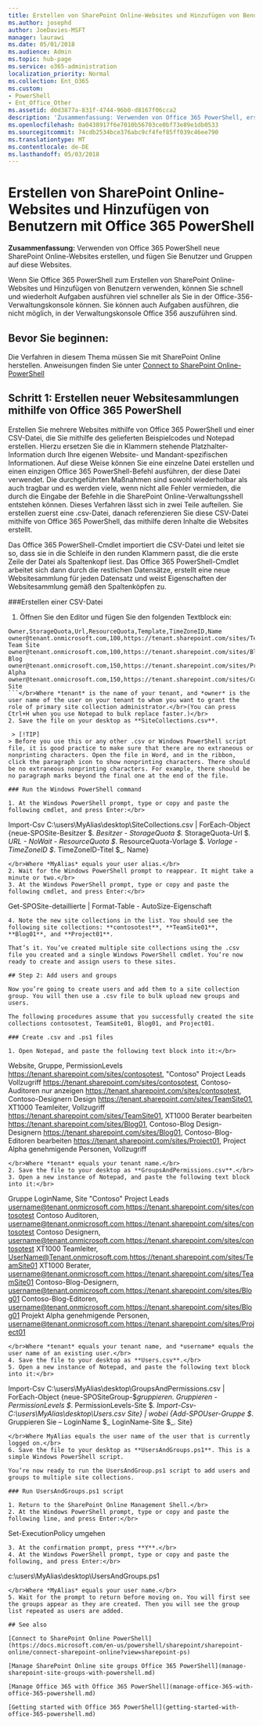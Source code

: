 ```yaml
---
title: Erstellen von SharePoint Online-Websites und Hinzufügen von Benutzern mit Office 365 PowerShell
ms.author: josephd
author: JoeDavies-MSFT
manager: laurawi
ms.date: 05/01/2018
ms.audience: Admin
ms.topic: hub-page
ms.service: o365-administration
localization_priority: Normal
ms.collection: Ent_O365
ms.custom:
- PowerShell
- Ent_Office_Other
ms.assetid: d0d3877a-831f-4744-96b0-d8167f06cca2
description: 'Zusammenfassung: Verwenden von Office 365 PowerShell, erstellen Sie neue SharePoint Online-Websites, und fügen Sie Benutzer und Gruppen auf diese Websites.'
ms.openlocfilehash: 0a0438917f6e7010b56703ce0bf73e89e1db0533
ms.sourcegitcommit: 74cdb2534bce376abc9cf4fef85ff039c46ee790
ms.translationtype: MT
ms.contentlocale: de-DE
ms.lasthandoff: 05/03/2018
---
```

# <a name="create-sharepoint-online-sites-and-add-users-with-office-365-powershell"></a>Erstellen von SharePoint Online-Websites und Hinzufügen von Benutzern mit Office 365 PowerShell

 **Zusammenfassung:** Verwenden von Office 365 PowerShell neue SharePoint Online-Websites erstellen, und fügen Sie Benutzer und Gruppen auf diese Websites.

Wenn Sie Office 365 PowerShell zum Erstellen von SharePoint Online-Websites und Hinzufügen von Benutzern verwenden, können Sie schnell und wiederholt Aufgaben ausführen viel schneller als Sie in der Office-356-Verwaltungskonsole können. Sie können auch Aufgaben ausführen, die nicht möglich, in der Verwaltungskonsole Office 356 auszuführen sind. 

## <a name="before-you-begin"></a>Bevor Sie beginnen:

Die Verfahren in diesem Thema müssen Sie mit SharePoint Online herstellen. Anweisungen finden Sie unter [Connect to SharePoint Online-PowerShell](https://docs.microsoft.com/en-us/powershell/sharepoint/sharepoint-online/connect-sharepoint-online?view=sharepoint-ps)

## <a name="step-1-create-new-site-collections-using-office-365-powershell"></a>Schritt 1: Erstellen neuer Websitesammlungen mithilfe von Office 365 PowerShell

Erstellen Sie mehrere Websites mithilfe von Office 365 PowerShell und einer CSV-Datei, die Sie mithilfe des gelieferten Beispielcodes und Notepad erstellen. Hierzu ersetzen Sie die in Klammern stehende Platzhalter-Information durch Ihre eigenen Website- und Mandant-spezifischen Informationen. Auf diese Weise können Sie eine einzelne Datei erstellen und einen einzigen Office 365 PowerShell-Befehl ausführen, der diese Datei verwendet. Die durchgeführten Maßnahmen sind sowohl wiederholbar als auch tragbar und es werden viele, wenn nicht alle Fehler vermieden, die durch die Eingabe der Befehle in die SharePoint Online-Verwaltungsshell entstehen können. Dieses Verfahren lässt sich in zwei Teile aufteilen. Sie erstellen zuerst eine .csv-Datei, danach referenzieren Sie diese CSV-Datei mithilfe von Office 365 PowerShell, das mithilfe deren Inhalte die Websites erstellt.

Das Office 365 PowerShell-Cmdlet importiert die CSV-Datei und leitet sie so, dass sie in die Schleife in den runden Klammern passt, die die erste Zeile der Datei als Spaltenkopf liest. Das Office 365 PowerShell-Cmdlet arbeitet sich dann durch die restlichen Datensätze, erstellt eine neue Websitesammlung für jeden Datensatz und weist Eigenschaften der Websitesammlung gemäß den Spaltenköpfen zu.

###<a name="create-a-csv-file"></a>Erstellen einer CSV-Datei

1. Öffnen Sie den Editor und fügen Sie den folgenden Textblock ein:</br>
```
Owner,StorageQuota,Url,ResourceQuota,Template,TimeZoneID,Name
owner@tenant.onmicrosoft.com,100,https://tenant.sharepoint.com/sites/TeamSite01,25,EHS#1,10,Contoso Team Site
owner@tenant.onmicrosoft.com,100,https://tenant.sharepoint.com/sites/Blog01,25,BLOG#0,10,Contoso Blog
owner@tenant.onmicrosoft.com,150,https://tenant.sharepoint.com/sites/Project01,25,PROJECTSITE#0,10,Project Alpha
owner@tenant.onmicrosoft.com,150,https://tenant.sharepoint.com/sites/Community01,25,COMMUNITY#0,10,Community Site
```</br>Where *tenant* is the name of your tenant, and *owner* is the user name of the user on your tenant to whom you want to grant the role of primary site collection administrator.</br>(You can press Ctrl+H when you use Notepad to bulk replace faster.)</br>
2. Save the file on your desktop as **SiteCollections.csv**.

 > [!TIP]
> Before you use this or any other .csv or Windows PowerShell script file, it is good practice to make sure that there are no extraneous or nonprinting characters. Open the file in Word, and in the ribbon, click the paragraph icon to show nonprinting characters. There should be no extraneous nonprinting characters. For example, there should be no paragraph marks beyond the final one at the end of the file.

### Run the Windows PowerShell command

1. At the Windows PowerShell prompt, type or copy and paste the following cmdlet, and press Enter:</br>
```
Import-Csv C:\users\MyAlias\desktop\SiteCollections.csv | ForEach-Object {neue-SPOSite-Besitzer $_. Besitzer - StorageQuota $_. StorageQuota-Url $_. URL - NoWait - ResourceQuota $_. ResourceQuota-Vorlage $_. Vorlage - TimeZoneID $_. TimeZoneID-Titel $_. Name}
```
</br>Where *MyAlias* equals your user alias.</br>
2. Wait for the Windows PowerShell prompt to reappear. It might take a minute or two.</br>
3. At the Windows PowerShell prompt, type or copy and paste the following cmdlet, and press Enter:</br>
```
Get-SPOSite-detaillierte | Format-Table - AutoSize-Eigenschaft
```</br>
4. Note the new site collections in the list. You should see the following site collections: **contosotest**, **TeamSite01**, **Blog01**, and **Project01**.

That’s it. You’ve created multiple site collections using the .csv file you created and a single Windows PowerShell cmdlet. You’re now ready to create and assign users to these sites.

## Step 2: Add users and groups

Now you’re going to create users and add them to a site collection group. You will then use a .csv file to bulk upload new groups and users.

The following procedures assume that you successfully created the site collections contosotest, TeamSite01, Blog01, and Project01.

### Create .csv and .ps1 files

1. Open Notepad, and paste the following text block into it:</br>
```
Website, Gruppe, PermissionLevels https://tenant.sharepoint.com/sites/contosotest, "Contoso" Project Leads Vollzugriff https://tenant.sharepoint.com/sites/contosotest, Contoso-Auditoren nur anzeigen https://tenant.sharepoint.com/sites/contosotest, Contoso-Designern Design https://tenant.sharepoint.com/sites/TeamSite01, XT1000 Teamleiter, Vollzugriff https://tenant.sharepoint.com/sites/TeamSite01, XT1000 Berater bearbeiten https://tenant.sharepoint.com/sites/Blog01, Contoso-Blog Design-Designern https://tenant.sharepoint.com/sites/Blog01, Contoso-Blog-Editoren bearbeiten https://tenant.sharepoint.com/sites/Project01, Project Alpha genehmigende Personen, Vollzugriff
```
</br>Where *tenant* equals your tenant name.</br>
2. Save the file to your desktop as **GroupsAndPermissions.csv**.</br>
3. Open a new instance of Notepad, and paste the following text block into it:</br>
```
Gruppe LoginName, Site "Contoso" Project Leads username@tenant.onmicrosoft.com,https://tenant.sharepoint.com/sites/contosotest Contoso Auditoren, username@tenant.onmicrosoft.com,https://tenant.sharepoint.com/sites/contosotest Contoso Designern, username@tenant.onmicrosoft.com,https://tenant.sharepoint.com/sites/contosotest XT1000 Teamleiter, UserName@Tenant.onmicrosoft.com,https://tenant.sharepoint.com/sites/TeamSite01 XT1000 Berater, username@tenant.onmicrosoft.com,https://tenant.sharepoint.com/sites/TeamSite01 Contoso-Blog-Designern, username@tenant.onmicrosoft.com,https://tenant.sharepoint.com/sites/Blog01 Contoso-Blog-Editoren, username@tenant.onmicrosoft.com,https://tenant.sharepoint.com/sites/Blog01 Projekt Alpha genehmigende Personen, username@tenant.onmicrosoft.com,https://tenant.sharepoint.com/sites/Project01
```
</br>Where *tenant* equals your tenant name, and *username* equals the user name of an existing user.</br>
4. Save the file to your desktop as **Users.csv**.</br>
5. Open a new instance of Notepad, and paste the following text block into it:</br>
```
Import-Csv C:\users\MyAlias\desktop\GroupsAndPermissions.csv | ForEach-Object {neue-SPOSiteGroup-$_gruppieren. Gruppieren - PermissionLevels $_. PermissionLevels-Site $_. Import-Csv-C:\users\MyAlias\desktop\Users.csv Site} | wobei {Add-SPOUser-Gruppe $_. Gruppieren Sie – LoginName $_ LoginName-Site $_. Site}
```
</br>Where MyAlias equals the user name of the user that is currently logged on.</br>
6. Save the file to your desktop as **UsersAndGroups.ps1**. This is a simple Windows PowerShell script.

You’re now ready to run the UsersAndGroup.ps1 script to add users and groups to multiple site collections.

### Run UsersAndGroups.ps1 script

1. Return to the SharePoint Online Management Shell.</br>
2. At the Windows PowerShell prompt, type or copy and paste the following line, and press Enter:</br>
```
Set-ExecutionPolicy umgehen
```</br>
3. At the confirmation prompt, press **Y**.</br>
4. At the Windows PowerShell prompt, type or copy and paste the following, and press Enter:</br>
```
c:\users\MyAlias\desktop\UsersAndGroups.ps1
```
</br>Where *MyAlias* equals your user name.</br>
5. Wait for the prompt to return before moving on. You will first see the groups appear as they are created. Then you will see the group list repeated as users are added.

## See also

[Connect to SharePoint Online PowerShell](https://docs.microsoft.com/en-us/powershell/sharepoint/sharepoint-online/connect-sharepoint-online?view=sharepoint-ps)

[Manage SharePoint Online site groups Office 365 PowerShell](manage-sharepoint-site-groups-with-powershell.md)

[Manage Office 365 with Office 365 PowerShell](manage-office-365-with-office-365-powershell.md)
  
[Getting started with Office 365 PowerShell](getting-started-with-office-365-powershell.md)


